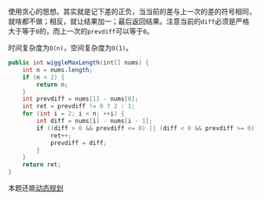 使用贪心的思想。其实就是记下差的正负，当当前的差与上一次的差的符号相同，就啥都不做；相反，就让结果加一；最后返回结果。注意当前的`diff`必须是严格大于等于`0`的，而上一次的`prevdiff`可以等于`0`。

时间复杂度为`O(n)`，空间复杂度为`O(1)`。

```java
public int wiggleMaxLength(int[] nums) {
    int n = nums.length;
    if (n < 2) {
        return n;
    }
    int prevdiff = nums[1] - nums[0];
    int ret = prevdiff != 0 ? 2 : 1;
    for (int i = 2; i < n; ++i) {
    	int diff = nums[i] - nums[i - 1];
    	if ((diff > 0 && prevdiff <= 0) || (diff < 0 && prevdiff >= 0)) {
    		ret++;
    		prevdiff = diff;
    	}
    }
    return ret;
}
```

本题还能[动态规划](https://github.com/HUST-WZY/AlgsWithRiceWine/blob/main/DynamicProgramming/376.%20%E6%91%86%E5%8A%A8%E5%BA%8F%E5%88%97.md)
